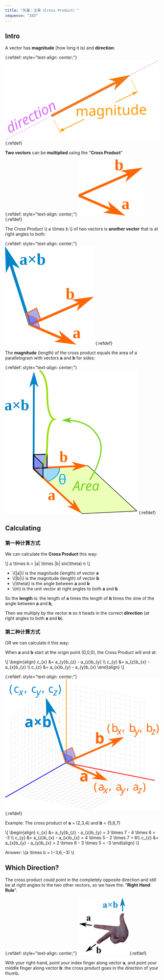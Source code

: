 ```yaml
---
title: "矢量：叉乘（Cross Product）"
sequence: "103"
---
```


## Intro

A vector has **magnitude** (how long it is) and **direction**:

{:refdef: style="text-align: center;"}
![](/assets/images/math/vector/vector-mag-dir.svg)
{:refdef}

**Two vectors** can be **multiplied** using the "**Cross Product**"

{:refdef: style="text-align: center;"}
![](/assets/images/math/vector/vectors-ab.svg)
{:refdef}

<p>
The Cross Product \( a \times b \) of two vectors is <b>another vector</b>
that is at right angles to both:
</p>

{:refdef: style="text-align: center;"}
![](/assets/images/math/vector/cross-product-simple.svg)
{:refdef}

The **magnitude** (length) of the cross product equals
the area of a parallelogram with vectors **a** and **b** for sides:

{:refdef: style="text-align: center;"}
![](/assets/images/math/vector/cross-product-area.svg)
{:refdef}

## Calculating

### 第一种计算方式

We can calculate the **Cross Product** this way:

<p>
\[
a \times b = |a| \times |b| sin(\theta) n
\]
</p>

<ul>
    <li>\(|a|\) is the magnitude (length) of vector <b>a</b></li>
    <li>\(|b|\) is the magnitude (length) of vector <b>b</b></li>
    <li>\(\theta\) is the angle between <b>a</b> and <b>b</b></li>
    <li>\(n\) is the unit vector at right angles to both <b>a</b> and <b>b</b></li>
</ul>

So the **length** is: the length of **a** times the length of **b** times
the sine of the angle between **a** and **b**,

Then we multiply by the vector **n**
so it heads in the correct **direction**
(at right angles to both **a** and **b**).

### 第二种计算方式

OR we can calculate it this way:

When **a** and **b** start at the origin point (0,0,0),
the Cross Product will end at:

<p>
\[
\begin{align}
c_{x} &= a_{y}b_{z} - a_{z}b_{y} \\
c_{y} &= a_{z}b_{x} - a_{x}b_{z} \\
c_{z} &= a_{x}b_{y} - a_{y}b_{x}
\end{align}
\]
</p>

{:refdef: style="text-align: center;"}
![](/assets/images/math/vector/cross-product-components.svg)
{:refdef}

Example: The cross product of **a** = (2,3,4) and **b** = (5,6,7)

<p>
\[
\begin{align}
c_{x} &= a_{y}b_{z} - a_{z}b_{y} = 3 \times 7 - 4 \times 6 = -3 \\
c_{y} &= a_{z}b_{x} - a_{x}b_{z} = 4 \times 5 - 2 \times 7 = 6\\
c_{z} &= a_{x}b_{y} - a_{y}b_{x} = 2 \times 6 - 3 \times 5 = -3
\end{align}
\]
</p>

<p>
Answer: \(a \times b  = (−3,6,−3) \)
</p>

## Which Direction?

The cross product could point in the completely opposite direction
and still be at right angles to the two other vectors, so we have the:
"**Right Hand Rule**".

{:refdef: style="text-align: center;"}
![](/assets/images/math/vector/right-hand-rule.jpg)
{:refdef}

With your right-hand, point your index finger along vector **a**,
and point your middle finger along vector **b**:
the cross product goes in the direction of your thumb.
